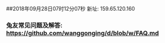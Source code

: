 ##2018年09月28日07时12分07秒 新址: 159.65.120.160
### 兔友常见问题及解答: https://github.com/wanggonging/d/blob/w/FAQ.md
